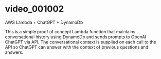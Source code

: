 # video_001002
AWS Lambda + ChatGPT + DynamoDb

This is a simple proof of concept Lambda function that maintains conversational history using DynamoDb and sends prompts to OpenAI ChatGPT via API.  The conversational context is supplied on each call to the API so ChatGPT can answer with the context of previous questions and answers.

